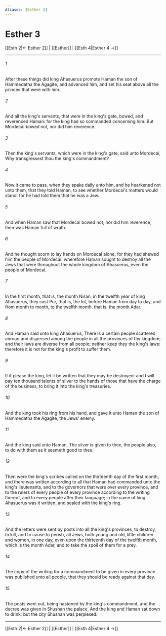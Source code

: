 ```yaml
---
Aliases: [Esther 3]
---
```

# Esther 3

[[Esth 2|← Esther 2]] | [[Esther]] | [[Esth 4|Esther 4 →]]
***



###### 1 
After these things did king Ahasuerus promote Haman the son of Hammedatha the Agagite, and advanced him, and set his seat above all the princes that were with him. 

###### 2 
And all the king's servants, that were in the king's gate, bowed, and reverenced Haman: for the king had so commanded concerning him. But Mordecai bowed not, nor did him reverence. 

###### 3 
Then the king's servants, which were in the king's gate, said unto Mordecai, Why transgressest thou the king's commandment? 

###### 4 
Now it came to pass, when they spake daily unto him, and he hearkened not unto them, that they told Haman, to see whether Mordecai's matters would stand: for he had told them that he was a Jew. 

###### 5 
And when Haman saw that Mordecai bowed not, nor did him reverence, then was Haman full of wrath. 

###### 6 
And he thought scorn to lay hands on Mordecai alone; for they had shewed him the people of Mordecai: wherefore Haman sought to destroy all the Jews that were throughout the whole kingdom of Ahasuerus, even the people of Mordecai. 

###### 7 
In the first month, that is, the month Nisan, in the twelfth year of king Ahasuerus, they cast Pur, that is, the lot, before Haman from day to day, and from month to month, to the twelfth month, that is, the month Adar. 

###### 8 
And Haman said unto king Ahasuerus, There is a certain people scattered abroad and dispersed among the people in all the provinces of thy kingdom; and their laws are diverse from all people; neither keep they the king's laws: therefore it is not for the king's profit to suffer them. 

###### 9 
If it please the king, let it be written that they may be destroyed: and I will pay ten thousand talents of silver to the hands of those that have the charge of the business, to bring it into the king's treasuries. 

###### 10 
And the king took his ring from his hand, and gave it unto Haman the son of Hammedatha the Agagite, the Jews' enemy. 

###### 11 
And the king said unto Haman, The silver is given to thee, the people also, to do with them as it seemeth good to thee. 

###### 12 
Then were the king's scribes called on the thirteenth day of the first month, and there was written according to all that Haman had commanded unto the king's lieutenants, and to the governors that were over every province, and to the rulers of every people of every province according to the writing thereof, and to every people after their language; in the name of king Ahasuerus was it written, and sealed with the king's ring. 

###### 13 
And the letters were sent by posts into all the king's provinces, to destroy, to kill, and to cause to perish, all Jews, both young and old, little children and women, in one day, even upon the thirteenth day of the twelfth month, which is the month Adar, and to take the spoil of them for a prey. 

###### 14 
The copy of the writing for a commandment to be given in every province was published unto all people, that they should be ready against that day. 

###### 15 
The posts went out, being hastened by the king's commandment, and the decree was given in Shushan the palace. And the king and Haman sat down to drink; but the city Shushan was perplexed.

***
[[Esth 2|← Esther 2]] | [[Esther]] | [[Esth 4|Esther 4 →]]
